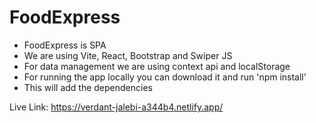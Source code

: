 # FoodExpress

* FoodExpress is SPA 
* We are using Vite, React, Bootstrap and Swiper JS
* For data management we are using context api and localStorage
* For running the app locally you can download it and run 'npm install'
* This will add the dependencies

Live Link: https://verdant-jalebi-a344b4.netlify.app/